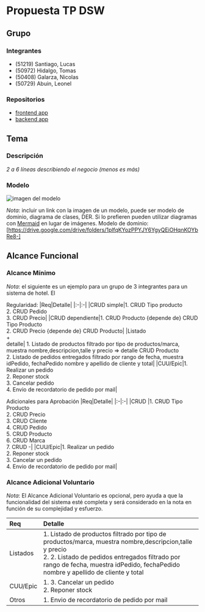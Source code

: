 # Propuesta TP DSW

## Grupo
### Integrantes
* (51219) Santiago, Lucas
* (50972) Hidalgo, Tomas
* (50408) Galarza, Nicolas
* (50729) Abuin, Leonel

### Repositorios
* [frontend app](https://github.com/leoabuin/proyecto-venta-productos-front-end.git)
* [backend app](https://github.com/leoabuin/proyecto-venta-productos)


## Tema
### Descripción
*2 a 6 líneas describiendo el negocio (menos es más)*

### Modelo
![imagen del modelo]()

*Nota*: incluir un link con la imagen de un modelo, puede ser modelo de dominio, diagrama de clases, DER. Si lo prefieren pueden utilizar diagramas con [Mermaid](https://mermaid.js.org) en lugar de imágenes.
Modelo de dominio: [https://drive.google.com/drive/folders/1plfqKYozPPYJY6YgyQEiOHqnKOYbRe8-]
## Alcance Funcional 

### Alcance Mínimo

*Nota*: el siguiente es un ejemplo para un grupo de 3 integrantes para un sistema de hotel. El 

Regularidad:
|Req|Detalle|
|:-|:-|
|CRUD simple|1. CRUD Tipo producto<br>2. CRUD Pedido<br>3. CRUD Precio|
|CRUD dependiente|1. CRUD Producto {depende de} CRUD Tipo Producto<br>2. CRUD Precio {depende de} CRUD Producto|
|Listado<br>+<br>detalle| 1. Listado de productos filtrado por tipo de productos/marca, muestra nombre,descripcion,talle y precio => detalle CRUD Producto<br> 2. Listado de pedidos entregados filtrado por rango de fecha, muestra idPedido, fechaPedido nombre y apellido de cliente y total|
|CUU/Epic|1. Realizar un pedido<br>2. Reponer stock<br>3. Cancelar pedido<br>4. Envio de recordatorio de pedido por mail|


Adicionales para Aprobación
|Req|Detalle|
|:-|:-|
|CRUD |1. CRUD Tipo Producto<br>2. CRUD Precio<br>3. CRUD Cliente<br>4. CRUD Pedido<br>5. CRUD Producto<br>6. CRUD Marca<br>7. CRUD -|
|CUU/Epic|1. Realizar un pedido<br>2. Reponer stock<br>3. Cancelar un pedido<br>4. Envio de recordatorio de pedido por mail|


### Alcance Adicional Voluntario

*Nota*: El Alcance Adicional Voluntario es opcional, pero ayuda a que la funcionalidad del sistema esté completa y será considerado en la nota en función de su complejidad y esfuerzo.

|Req|Detalle|
|:-|:-|
|Listados |1. Listado de productos filtrado por tipo de productos/marca, muestra nombre,descripcion,talle y precio <br>2. 2. Listado de pedidos entregados filtrado por rango de fecha, muestra idPedido, fechaPedido nombre y apellido de cliente y total|
|CUU/Epic|1. 3. Cancelar un pedido<br>2. Reponer stock|
|Otros|1. Envio de recordatorio de pedido por mail|

